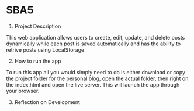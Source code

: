 # SBA5

1. Project Description

This web application allows users to create, edit, update, and delete posts dynamically while each post is saved automatically and has the ability to retrive posts using LocalStorage

2. How to run the app

To run this app all you would simply need to do is either download or copy the project folder for the personal blog, open the actual folder, then right on the index.html and open the live server. This will launch the app through your browser.

3. Reflection on Development

